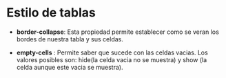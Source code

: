 # Estilo de tablas

* **border-collapse**: Esta propiedad permite establecer como se veran los bordes de nuestra tabla y sus celdas.

*  **empty-cells** : Permite saber que sucede con las celdas vacias. Los valores posibles son: hide(la celda vacia no se muestra) y show (la celda aunque este vacia se muestra).